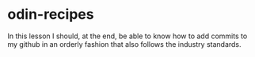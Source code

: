 # odin-recipes

In this lesson I should, at the end, be able to know how to add commits to my github in an orderly fashion 
that also follows the industry standards.

